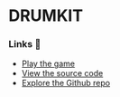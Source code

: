 # DRUMKIT

### Links 🔗
- [Play the game](https://js-drumkit.rolandjlevy.repl.co/)
- [View the source code](https://repl.it/@RolandJLevy/js-drumkit)
- [Explore the Github repo](https://github.com/rolandjlevy/js-drumkit)